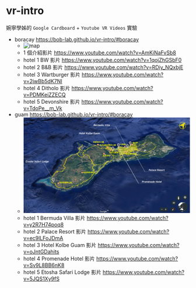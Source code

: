 # vr-intro

婉寧學姊的 `Google Cardboard` + `Youtube VR Videos` 實驗

-   boracay <https://bob-lab.github.io/vr-intro/#boracay>
    -   ![map](./public/images/boracay.png)
    -   1 個介紹影片 <https://www.youtube.com/watch?v=AmKiNaFvSb8>
    -   hotel 1 BW 影片 <https://www.youtube.com/watch?v=1qojZhGSbF0>
    -   hotel 2 B&B 影片 <https://www.youtube.com/watch?v=RDiy_NQxbjE>
    -   hotel 3 Wartburger 影片 <https://www.youtube.com/watch?v=2jwBb5dK7NI>
    -   hotel 4 Ditholo 影片 <https://www.youtube.com/watch?v=PDMKeiZZECQ>
    -   hotel 5 Devonshire 影片 <https://www.youtube.com/watch?v=TdoPe__m_Vk>
-   guam <https://bob-lab.github.io/vr-intro/#boracay>
    -   ![map](./public/images/guam.png)
    -   hotel 1 Bermuda Villa 影片 <https://www.youtube.com/watch?v=y2R7H74poq8>
    -   hotel 2 Palace Resort 影片 <https://www.youtube.com/watch?v=ec9lLFoJDmA>
    -   hotel 3 Hotel Kolbe Guam 影片 <https://www.youtube.com/watch?v=oJntGDahits>
    -   hotel 4 Promenade Hotel 影片 <https://www.youtube.com/watch?v=Sv9L8BB6nK8>
    -   hotel 5 Etosha Safari Lodge 影片 <https://www.youtube.com/watch?v=5JQS1Xy9fS>
